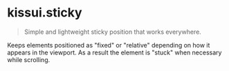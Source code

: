 # kissui.sticky
> Simple and lightweight sticky position that works everywhere.

Keeps elements positioned as "fixed" or "relative" depending on how it appears in the viewport. As a result the element is "stuck" when necessary while scrolling.
